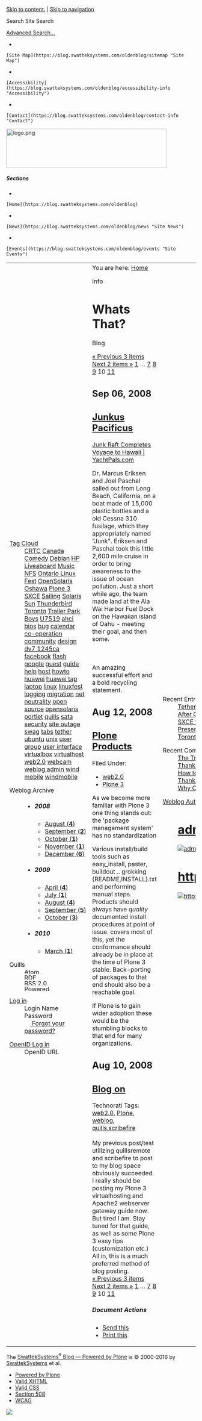 [Skip to content.](https://blog.swatteksystems.com/oldenblog/whats-that/weblog_view?b_start_int=27&-C=#documentContent) | [Skip to navigation](https://blog.swatteksystems.com/oldenblog/whats-that/weblog_view?b_start_int=27&-C=#portlet-navigation-tree)

Search Site
<span>Search</span>

[Advanced Search…](https://blog.swatteksystems.com/oldenblog/search_form)

-   

    [Site Map](https://blog.swatteksystems.com/oldenblog/sitemap "Site Map")
-   

    [Accessibility](https://blog.swatteksystems.com/oldenblog/accessibility-info "Accessibility")
-   

    [Contact](https://blog.swatteksystems.com/oldenblog/contact-info "Contact")

<a href="https://blog.swatteksystems.com/oldenblog" id="portal-logo"><img src="https://blog.swatteksystems.com/oldenblog/logo.png" title="logo.png" width="426" height="103" /></a>

##### Sections

-   

    [Home](https://blog.swatteksystems.com/oldenblog)
-   

    [News](https://blog.swatteksystems.com/oldenblog/news "Site News")
-   

    [Events](https://blog.swatteksystems.com/oldenblog/events "Site Events")

<span></span>

<table>
<colgroup>
<col width="33%" />
<col width="33%" />
<col width="33%" />
</colgroup>
<tbody>
<tr class="odd">
<td align="left"><div class="visualPadding">
<div id="portletwrapper-706c6f6e652e6c656674636f6c756d6e0a636f6e746578740a2f506c6f6e652f77686174732d746861740a746167636c6f7564" class="portletWrapper kssattr-portlethash-706c6f6e652e6c656674636f6c756d6e0a636f6e746578740a2f506c6f6e652f77686174732d746861740a746167636c6f7564">
<dl>
<dt> <span class="portletTopLeft"></span> <a href="https://blog.swatteksystems.com/oldenblog/whats-that/topics" class="tile">Tag Cloud</a> <span class="portletTopRight"></span> </dt>
<dd><a href="https://blog.swatteksystems.com/oldenblog/whats-that/topics/CRTC" class="cloudItem tagRank_0" title="1 entries">CRTC</a> <a href="https://blog.swatteksystems.com/oldenblog/whats-that/topics/Canada" class="cloudItem tagRank_2" title="5 entries">Canada</a> <a href="https://blog.swatteksystems.com/oldenblog/whats-that/topics/Comedy" class="cloudItem tagRank_0" title="1 entries">Comedy</a> <a href="https://blog.swatteksystems.com/oldenblog/whats-that/topics/Debian" class="cloudItem tagRank_0" title="1 entries">Debian</a> <a href="https://blog.swatteksystems.com/oldenblog/whats-that/topics/HP" class="cloudItem tagRank_2" title="4 entries">HP</a> <a href="https://blog.swatteksystems.com/oldenblog/whats-that/topics/Liveaboard" class="cloudItem tagRank_0" title="1 entries">Liveaboard</a> <a href="https://blog.swatteksystems.com/oldenblog/whats-that/topics/Music" class="cloudItem tagRank_0" title="1 entries">Music</a> <a href="https://blog.swatteksystems.com/oldenblog/whats-that/topics/NFS" class="cloudItem tagRank_0" title="2 entries">NFS</a> <a href="https://blog.swatteksystems.com/oldenblog/whats-that/topics/Ontario%20Linux%20Fest" class="cloudItem tagRank_0" title="2 entries">Ontario Linux Fest</a> <a href="https://blog.swatteksystems.com/oldenblog/whats-that/topics/OpenSolaris" class="cloudItem tagRank_7" title="12 entries">OpenSolaris</a> <a href="https://blog.swatteksystems.com/oldenblog/whats-that/topics/Oshawa" class="cloudItem tagRank_0" title="1 entries">Oshawa</a> <a href="https://blog.swatteksystems.com/oldenblog/whats-that/topics/Plone%203" class="cloudItem tagRank_2" title="4 entries">Plone 3</a> <a href="https://blog.swatteksystems.com/oldenblog/whats-that/topics/SXCE" class="cloudItem tagRank_0" title="1 entries">SXCE</a> <a href="https://blog.swatteksystems.com/oldenblog/whats-that/topics/Sailing" class="cloudItem tagRank_0" title="1 entries">Sailing</a> <a href="https://blog.swatteksystems.com/oldenblog/whats-that/topics/Solaris" class="cloudItem tagRank_4" title="7 entries">Solaris</a> <a href="https://blog.swatteksystems.com/oldenblog/whats-that/topics/Sun" class="cloudItem tagRank_6" title="10 entries">Sun</a> <a href="https://blog.swatteksystems.com/oldenblog/whats-that/topics/Thunderbird" class="cloudItem tagRank_0" title="1 entries">Thunderbird</a> <a href="https://blog.swatteksystems.com/oldenblog/whats-that/topics/Toronto" class="cloudItem tagRank_5" title="8 entries">Toronto</a> <a href="https://blog.swatteksystems.com/oldenblog/whats-that/topics/Trailer%20Park%20Boys" class="cloudItem tagRank_0" title="1 entries">Trailer Park Boys</a> <a href="https://blog.swatteksystems.com/oldenblog/whats-that/topics/U7519" class="cloudItem tagRank_0" title="1 entries">U7519</a> <a href="https://blog.swatteksystems.com/oldenblog/whats-that/topics/ahci" class="cloudItem tagRank_0" title="1 entries">ahci</a> <a href="https://blog.swatteksystems.com/oldenblog/whats-that/topics/bios" class="cloudItem tagRank_0" title="1 entries">bios</a> <a href="https://blog.swatteksystems.com/oldenblog/whats-that/topics/bug" class="cloudItem tagRank_1" title="3 entries">bug</a> <a href="https://blog.swatteksystems.com/oldenblog/whats-that/topics/calendar" class="cloudItem tagRank_0" title="1 entries">calendar</a> <a href="https://blog.swatteksystems.com/oldenblog/whats-that/topics/co-operation" class="cloudItem tagRank_0" title="2 entries">co-operation</a> <a href="https://blog.swatteksystems.com/oldenblog/whats-that/topics/community" class="cloudItem tagRank_2" title="5 entries">community</a> <a href="https://blog.swatteksystems.com/oldenblog/whats-that/topics/design" class="cloudItem tagRank_0" title="1 entries">design</a> <a href="https://blog.swatteksystems.com/oldenblog/whats-that/topics/dv7%201245ca" class="cloudItem tagRank_2" title="4 entries">dv7 1245ca</a> <a href="https://blog.swatteksystems.com/oldenblog/whats-that/topics/facebook" class="cloudItem tagRank_0" title="1 entries">facebook</a> <a href="https://blog.swatteksystems.com/oldenblog/whats-that/topics/flash" class="cloudItem tagRank_0" title="1 entries">flash</a> <a href="https://blog.swatteksystems.com/oldenblog/whats-that/topics/google" class="cloudItem tagRank_0" title="2 entries">google</a> <a href="https://blog.swatteksystems.com/oldenblog/whats-that/topics/guest" class="cloudItem tagRank_0" title="1 entries">guest</a> <a href="https://blog.swatteksystems.com/oldenblog/whats-that/topics/guide" class="cloudItem tagRank_5" title="8 entries">guide</a> <a href="https://blog.swatteksystems.com/oldenblog/whats-that/topics/help" class="cloudItem tagRank_0" title="2 entries">help</a> <a href="https://blog.swatteksystems.com/oldenblog/whats-that/topics/host" class="cloudItem tagRank_0" title="1 entries">host</a> <a href="https://blog.swatteksystems.com/oldenblog/whats-that/topics/howto" class="cloudItem tagRank_6" title="10 entries">howto</a> <a href="https://blog.swatteksystems.com/oldenblog/whats-that/topics/huawei" class="cloudItem tagRank_0" title="1 entries">huawei</a> <a href="https://blog.swatteksystems.com/oldenblog/whats-that/topics/huawei%20tap" class="cloudItem tagRank_0" title="1 entries">huawei tap</a> <a href="https://blog.swatteksystems.com/oldenblog/whats-that/topics/laptop" class="cloudItem tagRank_2" title="4 entries">laptop</a> <a href="https://blog.swatteksystems.com/oldenblog/whats-that/topics/linux" class="cloudItem tagRank_4" title="7 entries">linux</a> <a href="https://blog.swatteksystems.com/oldenblog/whats-that/topics/linuxfest" class="cloudItem tagRank_0" title="1 entries">linuxfest</a> <a href="https://blog.swatteksystems.com/oldenblog/whats-that/topics/logging" class="cloudItem tagRank_0" title="1 entries">logging</a> <a href="https://blog.swatteksystems.com/oldenblog/whats-that/topics/migration" class="cloudItem tagRank_0" title="1 entries">migration</a> <a href="https://blog.swatteksystems.com/oldenblog/whats-that/topics/net%20neutrality" class="cloudItem tagRank_0" title="1 entries">net neutrality</a> <a href="https://blog.swatteksystems.com/oldenblog/whats-that/topics/open%20source" class="cloudItem tagRank_3" title="6 entries">open source</a> <a href="https://blog.swatteksystems.com/oldenblog/whats-that/topics/opensolaris" class="cloudItem tagRank_10" title="15 entries">opensolaris</a> <a href="https://blog.swatteksystems.com/oldenblog/whats-that/topics/portlet" class="cloudItem tagRank_0" title="1 entries">portlet</a> <a href="https://blog.swatteksystems.com/oldenblog/whats-that/topics/quills" class="cloudItem tagRank_0" title="1 entries">quills</a> <a href="https://blog.swatteksystems.com/oldenblog/whats-that/topics/sata" class="cloudItem tagRank_0" title="1 entries">sata</a> <a href="https://blog.swatteksystems.com/oldenblog/whats-that/topics/security" class="cloudItem tagRank_0" title="2 entries">security</a> <a href="https://blog.swatteksystems.com/oldenblog/whats-that/topics/site%20outage" class="cloudItem tagRank_0" title="1 entries">site outage</a> <a href="https://blog.swatteksystems.com/oldenblog/whats-that/topics/swag" class="cloudItem tagRank_0" title="1 entries">swag</a> <a href="https://blog.swatteksystems.com/oldenblog/whats-that/topics/tabs" class="cloudItem tagRank_0" title="1 entries">tabs</a> <a href="https://blog.swatteksystems.com/oldenblog/whats-that/topics/tether" class="cloudItem tagRank_0" title="1 entries">tether</a> <a href="https://blog.swatteksystems.com/oldenblog/whats-that/topics/ubuntu" class="cloudItem tagRank_0" title="2 entries">ubuntu</a> <a href="https://blog.swatteksystems.com/oldenblog/whats-that/topics/unix" class="cloudItem tagRank_5" title="9 entries">unix</a> <a href="https://blog.swatteksystems.com/oldenblog/whats-that/topics/user%20group" class="cloudItem tagRank_3" title="6 entries">user group</a> <a href="https://blog.swatteksystems.com/oldenblog/whats-that/topics/user%20interface" class="cloudItem tagRank_0" title="1 entries">user interface</a> <a href="https://blog.swatteksystems.com/oldenblog/whats-that/topics/virtualbox" class="cloudItem tagRank_0" title="1 entries">virtualbox</a> <a href="https://blog.swatteksystems.com/oldenblog/whats-that/topics/virtualhost" class="cloudItem tagRank_0" title="2 entries">virtualhost</a> <a href="https://blog.swatteksystems.com/oldenblog/whats-that/topics/web2.0" class="cloudItem tagRank_6" title="10 entries">web2.0</a> <a href="https://blog.swatteksystems.com/oldenblog/whats-that/topics/webcam" class="cloudItem tagRank_0" title="1 entries">webcam</a> <a href="https://blog.swatteksystems.com/oldenblog/whats-that/topics/weblog%20admin" class="cloudItem tagRank_0" title="1 entries">weblog admin</a> <a href="https://blog.swatteksystems.com/oldenblog/whats-that/topics/wind%20mobile" class="cloudItem tagRank_0" title="1 entries">wind mobile</a> <a href="https://blog.swatteksystems.com/oldenblog/whats-that/topics/windmobile" class="cloudItem tagRank_0" title="1 entries">windmobile</a>
</dd>
<dd><span class="portletBottomLeft"></span> <span class="portletBottomRight"></span>
</dd>
</dl>
</div>
<div id="portletwrapper-706c6f6e652e6c656674636f6c756d6e0a636f6e746578740a2f506c6f6e652f77686174732d746861740a61726368697665" class="portletWrapper kssattr-portlethash-706c6f6e652e6c656674636f6c756d6e0a636f6e746578740a2f506c6f6e652f77686174732d746861740a61726368697665">
<dl>
<dt> <span class="portletTopLeft"></span> <span class="tile">Weblog Archive</span> <span class="portletTopRight"></span> </dt>
<dd><ul>
<li><h5 id="section">2008</h5>
<ul>
<li><a href="https://blog.swatteksystems.com/oldenblog/whats-that/archive/2008/08"><span>August</span> (<strong>4</strong>)</a></li>
<li><a href="https://blog.swatteksystems.com/oldenblog/whats-that/archive/2008/09"><span>September</span> (<strong>2</strong>)</a></li>
<li><a href="https://blog.swatteksystems.com/oldenblog/whats-that/archive/2008/10"><span>October</span> (<strong>1</strong>)</a></li>
<li><a href="https://blog.swatteksystems.com/oldenblog/whats-that/archive/2008/11"><span>November</span> (<strong>1</strong>)</a></li>
<li><a href="https://blog.swatteksystems.com/oldenblog/whats-that/archive/2008/12"><span>December</span> (<strong>6</strong>)</a></li>
</ul></li>
</ul>
<ul>
<li><h5 id="section-1">2009</h5>
<ul>
<li><a href="https://blog.swatteksystems.com/oldenblog/whats-that/archive/2009/04"><span>April</span> (<strong>4</strong>)</a></li>
<li><a href="https://blog.swatteksystems.com/oldenblog/whats-that/archive/2009/07"><span>July</span> (<strong>1</strong>)</a></li>
<li><a href="https://blog.swatteksystems.com/oldenblog/whats-that/archive/2009/08"><span>August</span> (<strong>4</strong>)</a></li>
<li><a href="https://blog.swatteksystems.com/oldenblog/whats-that/archive/2009/09"><span>September</span> (<strong>5</strong>)</a></li>
<li><a href="https://blog.swatteksystems.com/oldenblog/whats-that/archive/2009/10"><span>October</span> (<strong>3</strong>)</a></li>
</ul></li>
</ul>
<ul>
<li><h5 id="section-2">2010</h5>
<ul>
<li><a href="https://blog.swatteksystems.com/oldenblog/whats-that/archive/2010/03"><span>March</span> (<strong>1</strong>)</a></li>
</ul></li>
</ul>
</dd>
</dl>
</div>
<div id="portletwrapper-706c6f6e652e6c656674636f6c756d6e0a636f6e746578740a2f506c6f6e652f77686174732d746861740a7175696c6c736c696e6b73" class="portletWrapper kssattr-portlethash-706c6f6e652e6c656674636f6c756d6e0a636f6e746578740a2f506c6f6e652f77686174732d746861740a7175696c6c736c696e6b73">
<dl>
<dt> <span class="portletTopLeft"></span> <span class="tile">Quills</span> <span class="portletTopRight"></span> </dt>
<dd><a href="https://blog.swatteksystems.com/oldenblog/whats-that/atom.xml"><img src="https://blog.swatteksystems.com/oldenblog/atom_feed.gif" title="Atom Enabled" alt="Atom" width="80" height="15" /></a>
</dd>
<dd><a href="https://blog.swatteksystems.com/oldenblog/whats-that/feed.rdf"><img src="https://blog.swatteksystems.com/oldenblog/rdf_feed.gif" title="Semantic feed" alt="RDF" width="80" height="15" /></a>
</dd>
<dd><a href="https://blog.swatteksystems.com/oldenblog/whats-that/rss.xml"><img src="https://blog.swatteksystems.com/oldenblog/rss_feed.gif" title="RSS 2.0 feed" alt="RSS 2.0" width="80" height="15" /></a>
</dd>
<dd><a href="http://plone.org/products/quills"><img src="https://blog.swatteksystems.com/oldenblog/quills_powered.gif" title="Quills weblog system for Plone" alt="Powered by Quills" width="80" height="15" /></a> <span class="portletBottomLeft"></span> <span class="portletBottomRight"></span>
</dd>
</dl>
</div>
<div id="portletwrapper-706c6f6e652e6c656674636f6c756d6e0a636f6e746578740a2f506c6f6e650a6c6f67696e" class="portletWrapper kssattr-portlethash-706c6f6e652e6c656674636f6c756d6e0a636f6e746578740a2f506c6f6e650a6c6f67696e">
<dl>
<dt> <span class="portletTopLeft"></span> <a href="https://blog.swatteksystems.com/oldenblog/login_form" class="tile">Log in</a> <span class="portletTopRight"></span> </dt>
<dd><div class="field">
Login Name<br />

</div>
<div class="field">
Password<br />

</div>
<div class="cookiesMessage portalMessage" style="display:none">
Cookies are not enabled. You must enable cookies before you can log in.
</div>
<div class="formControls">

</div>
</dd>
<dd><a href="https://blog.swatteksystems.com/oldenblog/mail_password_form" class="tile"><img src="https://blog.swatteksystems.com/oldenblog/info_icon.gif" width="16" height="16" /> Forgot your password?</a> <span class="portletBottomLeft"></span> <span class="portletBottomRight"></span>
</dd>
</dl>
</div>
<div id="portletwrapper-706c6f6e652e6c656674636f6c756d6e0a636f6e746578740a2f506c6f6e650a6f70656e69642d6c6f67696e" class="portletWrapper kssattr-portlethash-706c6f6e652e6c656674636f6c756d6e0a636f6e746578740a2f506c6f6e650a6f70656e69642d6c6f67696e">
<dl>
<dt> <span class="portletTopLeft"></span> <a href="https://blog.swatteksystems.com/oldenblog/login_form" class="tile">OpenID Log in</a> <span class="portletTopRight"></span> </dt>
<dd><div class="field">
OpenID URL<br />

</div>
<div class="formControls">

</div>
</dd>
</dl>
</div>
 
</div></td>
<td align="left"><div>
<div id="portal-breadcrumbs">
<span id="breadcrumbs-you-are-here">You are here:</span> <a href="https://blog.swatteksystems.com/oldenblog">Home</a>
</div>
<div id="region-content" class="documentContent">
<span id="contentTopLeft"></span> <span id="contentTopRight"></span> <a href="https://blog.swatteksystems.com/oldenblog/whats-that/"></a>
<dl>
<dt>Info</dt>
<dd>
</dd>
</dl>
<div id="viewlet-above-content">

</div>
<div id="content">
<div>
<h1 id="whats-that" class="documentFirstHeading">Whats That?</h1>
<p>Blog</p>
<div id="content-weblog">
<div class="listingBar">
<span class="previous"> <a href="https://blog.swatteksystems.com/oldenblog/whats-that/weblog_view?b_start_int=24&amp;-C=">« Previous 3 items</a> </span> <span class="next"> <a href="https://blog.swatteksystems.com/oldenblog/whats-that/weblog_view?b_start_int=30&amp;-C=">Next 2 items »</a> </span> <span> <a href="https://blog.swatteksystems.com/oldenblog/whats-that/weblog_view?b_start_int=0&amp;-C=">1</a> … </span> <a href="https://blog.swatteksystems.com/oldenblog/whats-that/weblog_view?b_start_int=18&amp;-C=">7</a> <a href="https://blog.swatteksystems.com/oldenblog/whats-that/weblog_view?b_start_int=21&amp;-C=">8</a> <a href="https://blog.swatteksystems.com/oldenblog/whats-that/weblog_view?b_start_int=24&amp;-C=">9</a> <span class="current">10</span> <a href="https://blog.swatteksystems.com/oldenblog/whats-that/weblog_view?b_start_int=30&amp;-C=">11</a>
</div>
<h2 id="sep-06-2008">Sep 06, 2008</h2>
<div class="weblog-entry">
<h2 id="junkus-pacificus" class="weblog-view-entry-title"><a href="https://blog.swatteksystems.com/oldenblog/whats-that/archive/2008/09/06/junkus-pacificus">Junkus Pacificus</a></h2>
<div class="plain">
<a href="http://yachtpals.com/junk-raft-3041">Junk Raft Completes Voyage to Hawaii | YachtPals.com</a><br />

<p>Dr. Marcus Eriksen and Joel Paschal sailed out from Long Beach, California, on a boat made of 15,000 plastic bottles and a old Cessna 310 fusilage, which they appropriately named &quot;Junk&quot;. Eriksen and Paschal took this little 2,600 mile cruise in order to bring awareness to the issue of ocean pollution. Just a short while ago, the team made land at the Ala Wai Harbor Fuel Dock on the Hawaiian island of Oahu - meeting their goal, and then some.</p>
<p></p>
<br />
<br />
An amazing successful effort and a bold recycling statement.<br />

<blockquote>

</blockquote>
</div>
</div>
<div class="weblog-footer discreet">

</div>
<h2 id="aug-12-2008">Aug 12, 2008</h2>
<div class="weblog-entry">
<h2 id="plone-products" class="weblog-view-entry-title"><a href="https://blog.swatteksystems.com/oldenblog/whats-that/archive/2008/08/12/plone-products">Plone Products</a></h2>
<div class="weblog-topic-images">
<a href="https://blog.swatteksystems.com/oldenblog/whats-that/topics/web2.0"></a> <a href="https://blog.swatteksystems.com/oldenblog/whats-that/https://blog.swatteksystems.com/oldenblog/whats-that/topics/Plone%203"></a>
</div>
<div class="weblog-topics">
<div class="weblog-topics-label">
Filed Under:
</div>
<ul>
<li><a href="https://blog.swatteksystems.com/oldenblog/whats-that/topics/web2.0">web2.0</a></li>
<li><a href="https://blog.swatteksystems.com/oldenblog/whats-that/https://blog.swatteksystems.com/oldenblog/whats-that/topics/Plone%203">Plone 3</a></li>
</ul>
</div>
<p>As we become more familiar with Plone 3 one thing stands out: the 'package management system' has no standardization</p>
<div class="plain">
<p>Various install/build tools such as easy_install, paster, buildout .. grokking {README,INSTALL}.txt and performing manual steps. Products should always have <em>quality</em> documented install procedures at point of issue. covers most of this, yet the conformance should already be in place at the time of Plone 3 stable. Back-porting of packages to that end should also be a reachable goal.</p>
<p>If Plone is to gain wider adoption these would be the stumbling blocks to that end for many organizations.</p>
</div>
</div>
<div class="weblog-footer discreet">

</div>
<h2 id="aug-10-2008">Aug 10, 2008</h2>
<div class="weblog-entry">
<h2 id="blog-on" class="weblog-view-entry-title"><a href="https://blog.swatteksystems.com/oldenblog/whats-that/archive/2008/08/10/blog-on">Blog on</a></h2>
<div class="plain">
Technorati Tags: <a href="http://technorati.com/tag/web2.0" class="performancingtags">web2.0</a>, <a href="http://technorati.com/tag/Plone" class="performancingtags">Plone</a>, <a href="http://technorati.com/tag/weblog" class="performancingtags">weblog</a>, <a href="http://technorati.com/tag/quills.scribefire" class="performancingtags">quills.scribefire</a><br />
<br />
My previous post/test utilizing quillsremote and scribefire to post to my blog space obviously succeeded. I really should be posting my Plone 3 virtualhosting and Apache2 webserver gateway guide now. But tired I am. Stay tuned for that guide, as well as some Plone 3 easy tips (customization etc.)<br />
All in, this is a much preferred method of blog posting.<br />

</div>
</div>
<div class="weblog-footer discreet">

</div>
<div class="listingBar">
<span class="previous"> <a href="https://blog.swatteksystems.com/oldenblog/whats-that/weblog_view?b_start_int=24&amp;-C=">« Previous 3 items</a> </span> <span class="next"> <a href="https://blog.swatteksystems.com/oldenblog/whats-that/weblog_view?b_start_int=30&amp;-C=">Next 2 items »</a> </span> <span> <a href="https://blog.swatteksystems.com/oldenblog/whats-that/weblog_view?b_start_int=0&amp;-C=">1</a> … </span> <a href="https://blog.swatteksystems.com/oldenblog/whats-that/weblog_view?b_start_int=18&amp;-C=">7</a> <a href="https://blog.swatteksystems.com/oldenblog/whats-that/weblog_view?b_start_int=21&amp;-C=">8</a> <a href="https://blog.swatteksystems.com/oldenblog/whats-that/weblog_view?b_start_int=24&amp;-C=">9</a> <span class="current">10</span> <a href="https://blog.swatteksystems.com/oldenblog/whats-that/weblog_view?b_start_int=30&amp;-C=">11</a>
</div>
</div>
<div class="visualClear">

</div>
<div class="documentActions">
<h5 id="document-actions" class="hiddenStructure">Document Actions</h5>
<ul>
<li><div id="document-action-sendto">

</div>
<a href="https://blog.swatteksystems.com/oldenblog/whats-that/sendto_form">Send this</a></li>
<li><div id="document-action-print">

</div>
<a href="javascript:this.print();">Print this</a></li>
</ul>
</div>
</div>
</div>
<span id="contentBottomLeft"></span> <span id="contentBottomRight"></span>
</div>
</div></td>
<td align="left"><div class="visualPadding">
<div id="portletwrapper-706c6f6e652e7269676874636f6c756d6e0a636f6e746578740a2f506c6f6e652f77686174732d746861740a726563656e74656e7472696573" class="portletWrapper kssattr-portlethash-706c6f6e652e7269676874636f6c756d6e0a636f6e746578740a2f506c6f6e652f77686174732d746861740a726563656e74656e7472696573">
<dl>
<dt> <span class="portletTopLeft"></span> <span class="tile">Recent Entries</span> <span class="portletTopRight"></span> </dt>
<dd><a href="https://blog.swatteksystems.com/oldenblog/whats-that/archive/2010/03/07/tether-huawei-u7519-wind-mobile-linux">Tether Huawei U7519 Wind Mobile Linux</a>
</dd>
<dd><a href="https://blog.swatteksystems.com/oldenblog/whats-that/archive/2009/10/31/day-after-ontario-linux-fest-2009">After Ontario LinuxFest 2009</a>
</dd>
<dd><a href="https://blog.swatteksystems.com/oldenblog/whats-that/archive/2009/10/20/sxce-to-opensolaris-migration-on-sparc">SXCE to OpenSolaris Migration on Sparc</a>
</dd>
<dd><a href="https://blog.swatteksystems.com/oldenblog/whats-that/archive/2009/10/07/presenting-at-ontario-gnu-linux-fest-2009">Presenting at Ontario GNU Linux Fest 2009</a>
</dd>
<dd><a href="https://blog.swatteksystems.com/oldenblog/whats-that/archive/2009/09/30/toronto-opensolaris-linux-fest">Toronto Opensolaris @ Linux Fest</a>
</dd>
<dd><span class="portletBottomLeft"></span> <span class="portletBottomRight"></span>
</dd>
</dl>
</div>
<div id="portletwrapper-706c6f6e652e7269676874636f6c756d6e0a636f6e746578740a2f506c6f6e652f77686174732d746861740a726563656e74636f6d6d656e7473" class="portletWrapper kssattr-portlethash-706c6f6e652e7269676874636f6c756d6e0a636f6e746578740a2f506c6f6e652f77686174732d746861740a726563656e74636f6d6d656e7473">
<dl>
<dt> <span class="portletTopLeft"></span> <span class="tile">Recent Comments</span> <span class="portletTopRight"></span> </dt>
<dd><a href="https://blog.swatteksystems.com/oldenblog/whats-that/archive/2009/04/22/trailer-park-boys-oshawa-show#1267971424">The Trailer Park Boys (Paul)</a>
</dd>
<dd><a href="https://blog.swatteksystems.com/oldenblog/whats-that/archive/2009/10/20/sxce-to-opensolaris-migration-on-sparc#1263748895">Thanks Jake! (admin)</a>
</dd>
<dd><a href="https://blog.swatteksystems.com/oldenblog/whats-that/archive/2009/10/20/sxce-to-opensolaris-migration-on-sparc#1263590714">How to build ipkg from mercurial (Jake)</a>
</dd>
<dd><a href="https://blog.swatteksystems.com/oldenblog/whats-that/archive/2009/10/31/day-after-ontario-linux-fest-2009#1258517273">Thanks (admin)</a>
</dd>
<dd><a href="https://blog.swatteksystems.com/oldenblog/whats-that/archive/2009/10/31/day-after-ontario-linux-fest-2009#1258512620">Why OpenSolaris video (Charles McColm)</a>
</dd>
</dl>
</div>
<div id="portletwrapper-706c6f6e652e7269676874636f6c756d6e0a636f6e746578740a2f506c6f6e652f77686174732d746861740a617574686f7273" class="portletWrapper kssattr-portlethash-706c6f6e652e7269676874636f6c756d6e0a636f6e746578740a2f506c6f6e652f77686174732d746861740a617574686f7273">
<dl>
<dt> <span class="portletTopLeft"></span> <a href="https://blog.swatteksystems.com/oldenblog/whats-that/authors" class="tile">Weblog Authors</a> <span class="portletTopRight"></span> </dt>
<dd><h1 id="admin" class="documentFirstHeading"><a href="https://blog.swatteksystems.com/oldenblog/whats-that/authors/admin">admin</a></h1>
<p><a href="https://blog.swatteksystems.com/oldenblog/whats-that/authors/admin"><img src="https://blog.swatteksystems.com/oldenblog/defaultUser.gif" title="admin" alt="admin" class="portraitPhoto" /></a></p>
<div class="visualClear">

</div>
</dd>
<dd><h1 id="httpswattek.pip.verisignlabs.com" class="documentFirstHeading"><a href="https://blog.swatteksystems.com/oldenblog/whats-that/authors/http//swattek.pip.verisignlabs.com/">http://swattek.pip.verisignlabs.com/</a></h1>
<p><a href="https://blog.swatteksystems.com/oldenblog/whats-that/authors/http//swattek.pip.verisignlabs.com/"><img src="https://blog.swatteksystems.com/oldenblog/defaultUser.gif" title="http://swattek.pip.verisignlabs.com/" alt="http://swattek.pip.verisignlabs.com/" class="portraitPhoto" /></a></p>
<div class="visualClear">

</div>
</dd>
<dd><span class="portletBottomLeft"></span> <span class="portletBottomRight"></span>
</dd>
</dl>
</div>
 
</div></td>
</tr>
</tbody>
</table>

The [SwattekSystems<sup>®</sup> Blog — Powered by Plone](http://plone.org) is © 2000-2016 by [SwattekSystems](https://blog.swatteksystems.com/oldenblog) et al.

<span></span>

-   [Powered by Plone](http://plone.org "This site was built using Plone CMS, the Open Source Content Management System. Click for more information.")
-   [Valid XHTML](http://validator.w3.org/check/referer "This site is valid XHTML.")
-   [Valid CSS](http://jigsaw.w3.org/css-validator/check/referer?warning=no&profile=css3&usermedium=all "This site was built with valid CSS.")
-   [Section 508](http://www.section508.gov "This site conforms to the US Government Section 508 Accessibility Guidelines.")
-   [WCAG](http://www.w3.org/WAI/WCAG1AA-Conformance "This site conforms to the W3C-WAI Web Content Accessibility Guidelines.")

![](https://blog.swatteksystems.com/oldenblog/spinner.gif)
